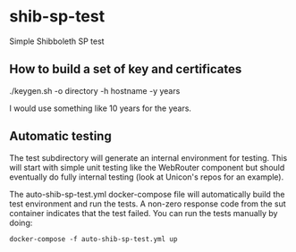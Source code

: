 # shib-sp-test
Simple Shibboleth SP test

## How to build a set of key and certificates

./keygen.sh -o directory -h hostname -y years

I would use something like 10 years for the years.

## Automatic testing

The test subdirectory will generate an internal environment for testing.  This will start with simple
unit testing like the WebRouter component but should eventually do fully internal testing (look at 
Unicon's repos for an example).

The auto-shib-sp-test.yml docker-compose file will automatically build the test environment and run the tests.
A non-zero response code from the sut container indicates that the test failed.  You can run the tests 
manually by doing:

```
docker-compose -f auto-shib-sp-test.yml up 
```

